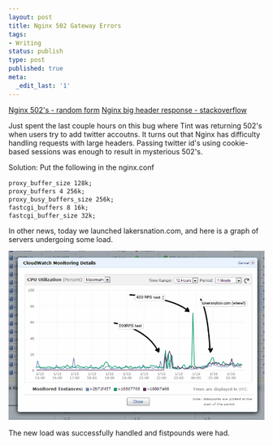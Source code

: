 ```yaml
---
layout: post
title: Nginx 502 Gateway Errors
tags:
- Writing
status: publish
type: post
published: true
meta:
  _edit_last: '1'
---
```


[Nginx 502's - random form](http://forum.nginx.org/read.php?2,188352,188430#msg-188430)
[Nginx big header response - stackoverflow](http://stackoverflow.com/questions/11526674/nginx-big-header-response)

Just spent the last couple hours on this bug where Tint was returning 502's when users try to add twitter accoutns. It turns out that Nginx has difficulty handling requests with large headers. Passing twitter id's using cookie-based sessions was enough to result in mysterious 502's.

Solution:
Put the following in the nginx.conf

    proxy_buffer_size 128k;
    proxy_buffers 4 256k;
    proxy_busy_buffers_size 256k;
    fastcgi_buffers 8 16k;
    fastcgi_buffer_size 32k;

In other news, today we launched lakersnation.com, and here is a graph of servers undergoing some load.

![Lakersnation.com load testing](/files/lakersnationloadtest.png)

The new load was successfully handled and fistpounds were had.
